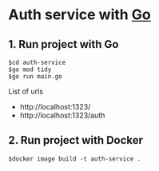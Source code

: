 # Auth service with [Go](https://go.dev/)

## 1. Run project with Go
```
$cd auth-service
$go mod tidy
$go run main.go
```

List of urls
* http://localhost:1323/
* http://localhost:1323/auth

## 2. Run project with Docker 
```
$docker image build -t auth-service .
```
